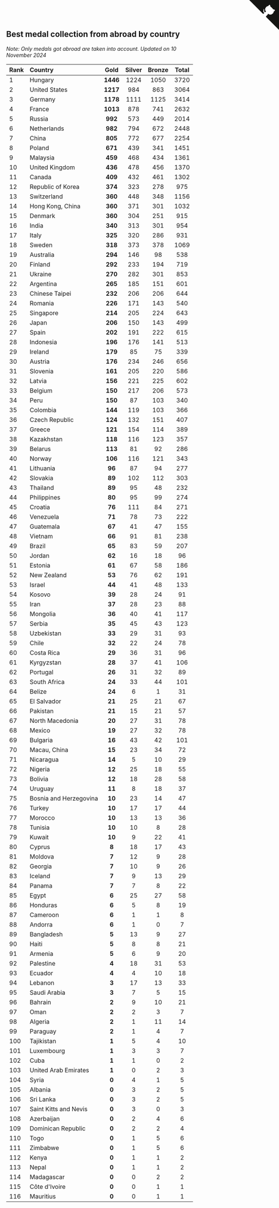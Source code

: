 ## Best medal collection from abroad by country

*Note: Only medals got abroad are taken into account.*
*Updated on 10 November 2024*

| Rank | Country | Gold | Silver | Bronze | Total |
| :--- | :--- | :--: | :--: | :--: | :--: |
| 1 | Hungary | **1446** | 1224 | 1050 | 3720 |
| 2 | United States | **1217** | 984 | 863 | 3064 |
| 3 | Germany | **1178** | 1111 | 1125 | 3414 |
| 4 | France | **1013** | 878 | 741 | 2632 |
| 5 | Russia | **992** | 573 | 449 | 2014 |
| 6 | Netherlands | **982** | 794 | 672 | 2448 |
| 7 | China | **805** | 772 | 677 | 2254 |
| 8 | Poland | **671** | 439 | 341 | 1451 |
| 9 | Malaysia | **459** | 468 | 434 | 1361 |
| 10 | United Kingdom | **436** | 478 | 456 | 1370 |
| 11 | Canada | **409** | 432 | 461 | 1302 |
| 12 | Republic of Korea | **374** | 323 | 278 | 975 |
| 13 | Switzerland | **360** | 448 | 348 | 1156 |
| 14 | Hong Kong, China | **360** | 371 | 301 | 1032 |
| 15 | Denmark | **360** | 304 | 251 | 915 |
| 16 | India | **340** | 313 | 301 | 954 |
| 17 | Italy | **325** | 320 | 286 | 931 |
| 18 | Sweden | **318** | 373 | 378 | 1069 |
| 19 | Australia | **294** | 146 | 98 | 538 |
| 20 | Finland | **292** | 233 | 194 | 719 |
| 21 | Ukraine | **270** | 282 | 301 | 853 |
| 22 | Argentina | **265** | 185 | 151 | 601 |
| 23 | Chinese Taipei | **232** | 206 | 206 | 644 |
| 24 | Romania | **226** | 171 | 143 | 540 |
| 25 | Singapore | **214** | 205 | 224 | 643 |
| 26 | Japan | **206** | 150 | 143 | 499 |
| 27 | Spain | **202** | 191 | 222 | 615 |
| 28 | Indonesia | **196** | 176 | 141 | 513 |
| 29 | Ireland | **179** | 85 | 75 | 339 |
| 30 | Austria | **176** | 234 | 246 | 656 |
| 31 | Slovenia | **161** | 205 | 220 | 586 |
| 32 | Latvia | **156** | 221 | 225 | 602 |
| 33 | Belgium | **150** | 217 | 206 | 573 |
| 34 | Peru | **150** | 87 | 103 | 340 |
| 35 | Colombia | **144** | 119 | 103 | 366 |
| 36 | Czech Republic | **124** | 132 | 151 | 407 |
| 37 | Greece | **121** | 154 | 114 | 389 |
| 38 | Kazakhstan | **118** | 116 | 123 | 357 |
| 39 | Belarus | **113** | 81 | 92 | 286 |
| 40 | Norway | **106** | 116 | 121 | 343 |
| 41 | Lithuania | **96** | 87 | 94 | 277 |
| 42 | Slovakia | **89** | 102 | 112 | 303 |
| 43 | Thailand | **89** | 95 | 48 | 232 |
| 44 | Philippines | **80** | 95 | 99 | 274 |
| 45 | Croatia | **76** | 111 | 84 | 271 |
| 46 | Venezuela | **71** | 78 | 73 | 222 |
| 47 | Guatemala | **67** | 41 | 47 | 155 |
| 48 | Vietnam | **66** | 91 | 81 | 238 |
| 49 | Brazil | **65** | 83 | 59 | 207 |
| 50 | Jordan | **62** | 16 | 18 | 96 |
| 51 | Estonia | **61** | 67 | 58 | 186 |
| 52 | New Zealand | **53** | 76 | 62 | 191 |
| 53 | Israel | **44** | 41 | 48 | 133 |
| 54 | Kosovo | **39** | 28 | 24 | 91 |
| 55 | Iran | **37** | 28 | 23 | 88 |
| 56 | Mongolia | **36** | 40 | 41 | 117 |
| 57 | Serbia | **35** | 45 | 43 | 123 |
| 58 | Uzbekistan | **33** | 29 | 31 | 93 |
| 59 | Chile | **32** | 22 | 24 | 78 |
| 60 | Costa Rica | **29** | 36 | 31 | 96 |
| 61 | Kyrgyzstan | **28** | 37 | 41 | 106 |
| 62 | Portugal | **26** | 31 | 32 | 89 |
| 63 | South Africa | **24** | 33 | 44 | 101 |
| 64 | Belize | **24** | 6 | 1 | 31 |
| 65 | El Salvador | **21** | 25 | 21 | 67 |
| 66 | Pakistan | **21** | 15 | 21 | 57 |
| 67 | North Macedonia | **20** | 27 | 31 | 78 |
| 68 | Mexico | **19** | 27 | 32 | 78 |
| 69 | Bulgaria | **16** | 43 | 42 | 101 |
| 70 | Macau, China | **15** | 23 | 34 | 72 |
| 71 | Nicaragua | **14** | 5 | 10 | 29 |
| 72 | Nigeria | **12** | 25 | 18 | 55 |
| 73 | Bolivia | **12** | 18 | 28 | 58 |
| 74 | Uruguay | **11** | 8 | 18 | 37 |
| 75 | Bosnia and Herzegovina | **10** | 23 | 14 | 47 |
| 76 | Turkey | **10** | 17 | 17 | 44 |
| 77 | Morocco | **10** | 13 | 13 | 36 |
| 78 | Tunisia | **10** | 10 | 8 | 28 |
| 79 | Kuwait | **10** | 9 | 22 | 41 |
| 80 | Cyprus | **8** | 18 | 17 | 43 |
| 81 | Moldova | **7** | 12 | 9 | 28 |
| 82 | Georgia | **7** | 10 | 9 | 26 |
| 83 | Iceland | **7** | 9 | 13 | 29 |
| 84 | Panama | **7** | 7 | 8 | 22 |
| 85 | Egypt | **6** | 25 | 27 | 58 |
| 86 | Honduras | **6** | 5 | 8 | 19 |
| 87 | Cameroon | **6** | 1 | 1 | 8 |
| 88 | Andorra | **6** | 1 | 0 | 7 |
| 89 | Bangladesh | **5** | 13 | 9 | 27 |
| 90 | Haiti | **5** | 8 | 8 | 21 |
| 91 | Armenia | **5** | 6 | 9 | 20 |
| 92 | Palestine | **4** | 18 | 31 | 53 |
| 93 | Ecuador | **4** | 4 | 10 | 18 |
| 94 | Lebanon | **3** | 17 | 13 | 33 |
| 95 | Saudi Arabia | **3** | 7 | 5 | 15 |
| 96 | Bahrain | **2** | 9 | 10 | 21 |
| 97 | Oman | **2** | 2 | 3 | 7 |
| 98 | Algeria | **2** | 1 | 11 | 14 |
| 99 | Paraguay | **2** | 1 | 4 | 7 |
| 100 | Tajikistan | **1** | 5 | 4 | 10 |
| 101 | Luxembourg | **1** | 3 | 3 | 7 |
| 102 | Cuba | **1** | 1 | 0 | 2 |
| 103 | United Arab Emirates | **1** | 0 | 2 | 3 |
| 104 | Syria | **0** | 4 | 1 | 5 |
| 105 | Albania | **0** | 3 | 2 | 5 |
| 106 | Sri Lanka | **0** | 3 | 2 | 5 |
| 107 | Saint Kitts and Nevis | **0** | 3 | 0 | 3 |
| 108 | Azerbaijan | **0** | 2 | 4 | 6 |
| 109 | Dominican Republic | **0** | 2 | 2 | 4 |
| 110 | Togo | **0** | 1 | 5 | 6 |
| 111 | Zimbabwe | **0** | 1 | 5 | 6 |
| 112 | Kenya | **0** | 1 | 1 | 2 |
| 113 | Nepal | **0** | 1 | 1 | 2 |
| 114 | Madagascar | **0** | 0 | 2 | 2 |
| 115 | Côte d'Ivoire | **0** | 0 | 1 | 1 |
| 116 | Mauritius | **0** | 0 | 1 | 1 |


<a href="https://github.com/JustinTimeCuber/wca_statistics" class="github-corner" aria-label="View source on Github"><svg width="80" height="80" viewBox="0 0 250 250" style="fill:#151513; color:#fff; position: absolute; top: 0; border: 0; right: 0;" aria-hidden="true"><path d="M0,0 L115,115 L130,115 L142,142 L250,250 L250,0 Z"></path><path d="M128.3,109.0 C113.8,99.7 119.0,89.6 119.0,89.6 C122.0,82.7 120.5,78.6 120.5,78.6 C119.2,72.0 123.4,76.3 123.4,76.3 C127.3,80.9 125.5,87.3 125.5,87.3 C122.9,97.6 130.6,101.9 134.4,103.2" fill="currentColor" style="transform-origin: 130px 106px;" class="octo-arm"></path><path d="M115.0,115.0 C114.9,115.1 118.7,116.5 119.8,115.4 L133.7,101.6 C136.9,99.2 139.9,98.4 142.2,98.6 C133.8,88.0 127.5,74.4 143.8,58.0 C148.5,53.4 154.0,51.2 159.7,51.0 C160.3,49.4 163.2,43.6 171.4,40.1 C171.4,40.1 176.1,42.5 178.8,56.2 C183.1,58.6 187.2,61.8 190.9,65.4 C194.5,69.0 197.7,73.2 200.1,77.6 C213.8,80.2 216.3,84.9 216.3,84.9 C212.7,93.1 206.9,96.0 205.4,96.6 C205.1,102.4 203.0,107.8 198.3,112.5 C181.9,128.9 168.3,122.5 157.7,114.1 C157.9,116.9 156.7,120.9 152.7,124.9 L141.0,136.5 C139.8,137.7 141.6,141.9 141.8,141.8 Z" fill="currentColor" class="octo-body"></path></svg></a><style>.github-corner:hover .octo-arm{animation:octocat-wave 560ms ease-in-out}@keyframes octocat-wave{0%,100%{transform:rotate(0)}20%,60%{transform:rotate(-25deg)}40%,80%{transform:rotate(10deg)}}@media (max-width:500px){.github-corner:hover .octo-arm{animation:none}.github-corner .octo-arm{animation:octocat-wave 560ms ease-in-out}}</style>
